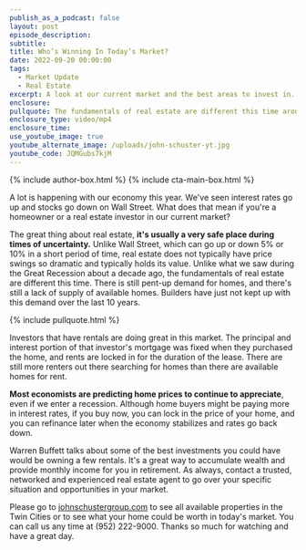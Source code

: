 ```yaml
---
publish_as_a_podcast: false
layout: post
episode_description:
subtitle:
title: Who’s Winning In Today’s Market?
date: 2022-09-20 00:00:00
tags:
  - Market Update
  - Real Estate
excerpt: A look at our current market and the best areas to invest in.
enclosure:
pullquote: The fundamentals of real estate are different this time around.
enclosure_type: video/mp4
enclosure_time:
use_youtube_image: true
youtube_alternate_image: /uploads/john-schuster-yt.jpg
youtube_code: JQMGubs7kjM
---
```


{% include author-box.html %}
{% include cta-main-box.html %}

A lot is happening with our economy this year. We've seen interest rates go up and stocks go down on Wall Street. What does that mean if you're a homeowner or a real estate investor in our current market?&nbsp;

The great thing about real estate, **it's usually a very safe place during times of uncertainty.** Unlike Wall Street, which can go up or down 5% or 10% in a short period of time, real estate does not typically have price swings so dramatic and typically holds its value. Unlike what we saw during the Great Recession about a decade ago, the fundamentals of real estate are different this time. There is still pent-up demand for homes, and there's still a lack of supply of available homes. Builders have just not kept up with this demand over the last 10 years.&nbsp;

{% include pullquote.html %}

Investors that have rentals are doing great in this market. The principal and interest portion of that investor's mortgage was fixed when they purchased the home, and rents are locked in for the duration of the lease. There are still more renters out there searching for homes than there are available homes for rent.

**Most economists are predicting home prices to continue to appreciate**, even if we enter a recession. Although home buyers might be paying more in interest rates, if you buy now, you can lock in the price of your home, and you can refinance later when the economy stabilizes and rates go back down.&nbsp;

Warren Buffett talks about some of the best investments you could have would be owning a few rentals. It's a great way to accumulate wealth and provide monthly income for you in retirement. As always, contact a trusted, networked and experienced real estate agent to go over your specific situation and opportunities in your market.&nbsp;

Please go to [johnschustergroup.com](http://johnschustergroup.com) to see all available properties in the Twin Cities or to see what your home could be worth in today's market. You can call us any time at (952) 222-9000. Thanks so much for watching and have a great day.